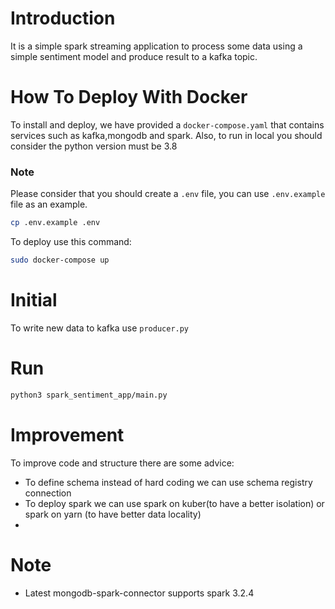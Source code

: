 # Introduction
It is a simple spark streaming application to process some data using a simple sentiment model and produce result to a kafka topic.


# How To Deploy With Docker
To install and deploy, we have provided a `docker-compose.yaml` that contains services such as kafka,mongodb and spark.
Also, to run in local you should consider the python version must be 3.8
### Note
Please consider that you should create a `.env` file, you can use `.env.example` file as an example.
```bash
cp .env.example .env
```

To deploy use this command:
```bash
sudo docker-compose up
```


# Initial
To write new data to kafka use `producer.py`

# Run
```bash
python3 spark_sentiment_app/main.py
```


# Improvement
To improve code and structure there are some advice:
+ To define schema instead of hard coding we can use schema registry connection
+ To deploy spark we can use spark on kuber(to have a better isolation) or spark on yarn (to have better data locality)
+ 

# Note
+ Latest mongodb-spark-connector supports spark 3.2.4